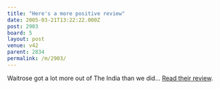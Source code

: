 ```yaml
---
title: "Here's a more positive review"
date: 2005-03-21T13:22:22.000Z
post: 2903
board: 5
layout: post
venue: v42
parent: 2834
permalink: /m/2903/
---
```

Waitrose  got a lot more out of The India than we did... <a href="http://www.waitrose.com/food_drink/wfi/eatingout/southernengland/9902022b.asp">Read their review</a>.
